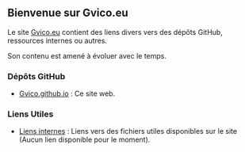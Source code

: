 ## Bienvenue sur Gvico.eu

Le site [Gvico.eu](https://gvico.eu) contient des liens divers vers des dépôts GitHub, ressources internes ou autres.

Son contenu est amené à évoluer avec le temps.


### Dépôts GitHub

- [Gvico.github.io](https://github.com/Gvico/gvico.github.io) : Ce site web.


### Liens Utiles

- [Liens internes](pages/liens.html) : Liens vers des fichiers utiles disponibles sur le site (Aucun lien disponible pour le moment).
